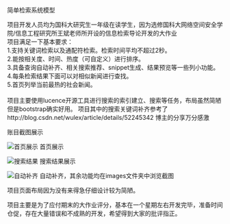 简单检索系统模型

项目开发人员均为国科大研究生一年级在读学生，因为选修国科大网络空间安全学院/信息工程研究所王斌老师所开设的信息检索导论开发的大作业<br >
项目满足一下基本要求：<br >
1.支持关键词检索以及通配符检索。检索时间平均不超过2秒。<br >
2.能按相关度、时间、热度（可自定义）进行排序。<br >
3.具备查询自动补齐、相关搜索推荐、snippet生成、结果预览等一些列小功能。<br >
4.每条检索结果下面可以对相似新闻进行查找。<br >
5.首页列举当前最热的社会新闻。<br >
<br >
项目主要使用lucence开源工具进行搜索的索引建立、搜索等任务，布局虽然简陋但是bootstrap确实好用。
项目其中的搜索关键词补齐参考了http://blog.csdn.net/wulex/article/details/52245342 博主的分享万分感激

账目截图展示

![首页展示](https://github.com/hekun123/easyWebSearchModel-jsp/blob/master/images/%E9%A6%96%E9%A1%B5.jpeg)
首页展示

![搜索结果](https://github.com/hekun123/easyWebSearchModel-jsp/blob/master/images/%E5%85%B3%E9%94%AE%E8%AF%8D%E6%90%9C%E7%B4%A2.jpeg)
搜索结果展示

![自动补齐](https://github.com/hekun123/easyWebSearchModel-jsp/blob/master/images/%E6%90%9C%E7%B4%A2%E8%A1%A5%E9%BD%90.jpeg)
自动补齐，其余功能均在images文件夹中浏览截图

项目页面布局因为没有来得急仔细设计较为简陋。

项目主要是为了应付期末的大作业评分，基本在一个星期左右开发完毕，准备时间仓促，存在大量错误和不成熟的开发，希望得到大家的批评指正。<br >
